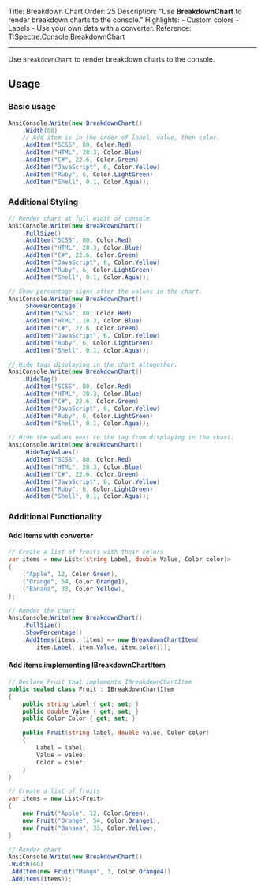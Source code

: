 Title: Breakdown Chart
Order: 25
Description: "Use **BreakdownChart** to render breakdown charts to the console."
Highlights:
    - Custom colors
    - Labels
    - Use your own data with a converter.
Reference: T:Spectre.Console.BreakdownChart

---

Use `BreakdownChart` to render breakdown charts to the console.

<?# AsciiCast cast="breakdown-chart" /?>

## Usage

### Basic usage

```csharp
AnsiConsole.Write(new BreakdownChart()
    .Width(60)
    // Add item is in the order of label, value, then color.
    .AddItem("SCSS", 80, Color.Red)
    .AddItem("HTML", 28.3, Color.Blue)
    .AddItem("C#", 22.6, Color.Green)
    .AddItem("JavaScript", 6, Color.Yellow)
    .AddItem("Ruby", 6, Color.LightGreen)
    .AddItem("Shell", 0.1, Color.Aqua));
```

### Additional Styling

```csharp
// Render chart at full width of console.
AnsiConsole.Write(new BreakdownChart()
    .FullSize()
    .AddItem("SCSS", 80, Color.Red)
    .AddItem("HTML", 28.3, Color.Blue)
    .AddItem("C#", 22.6, Color.Green)
    .AddItem("JavaScript", 6, Color.Yellow)
    .AddItem("Ruby", 6, Color.LightGreen)
    .AddItem("Shell", 0.1, Color.Aqua));
```

```csharp
// Show percentage signs after the values in the chart.
AnsiConsole.Write(new BreakdownChart()
    .ShowPercentage()
    .AddItem("SCSS", 80, Color.Red)
    .AddItem("HTML", 28.3, Color.Blue)
    .AddItem("C#", 22.6, Color.Green)
    .AddItem("JavaScript", 6, Color.Yellow)
    .AddItem("Ruby", 6, Color.LightGreen)
    .AddItem("Shell", 0.1, Color.Aqua));
```

```csharp
// Hide tags displaying in the chart altogether.
AnsiConsole.Write(new BreakdownChart()
    .HideTag()
    .AddItem("SCSS", 80, Color.Red)
    .AddItem("HTML", 28.3, Color.Blue)
    .AddItem("C#", 22.6, Color.Green)
    .AddItem("JavaScript", 6, Color.Yellow)
    .AddItem("Ruby", 6, Color.LightGreen)
    .AddItem("Shell", 0.1, Color.Aqua));
```

```csharp
// Hide the values next to the tag from displaying in the chart.
AnsiConsole.Write(new BreakdownChart()
    .HideTagValues()
    .AddItem("SCSS", 80, Color.Red)
    .AddItem("HTML", 28.3, Color.Blue)
    .AddItem("C#", 22.6, Color.Green)
    .AddItem("JavaScript", 6, Color.Yellow)
    .AddItem("Ruby", 6, Color.LightGreen)
    .AddItem("Shell", 0.1, Color.Aqua));
```

### Additional Functionality

#### Add items with converter

```csharp
// Create a list of fruits with their colors
var items = new List<(string Label, double Value, Color color)>
{
    ("Apple", 12, Color.Green),
    ("Orange", 54, Color.Orange1),
    ("Banana", 33, Color.Yellow),
};

// Render the chart
AnsiConsole.Write(new BreakdownChart()
    .FullSize()
    .ShowPercentage()
    .AddItems(items, (item) => new BreakdownChartItem(
        item.Label, item.Value, item.color)));
```

#### Add items implementing IBreakdownChartItem

```csharp
// Declare Fruit that implements IBreakdownChartItem
public sealed class Fruit : IBreakdownChartItem
{
    public string Label { get; set; }
    public double Value { get; set; }
    public Color Color { get; set; }

    public Fruit(string label, double value, Color color)
    {
        Label = label;
        Value = value;
        Color = color;
    }
}

// Create a list of fruits
var items = new List<Fruit>
{
    new Fruit("Apple", 12, Color.Green),
    new Fruit("Orange", 54, Color.Orange1),
    new Fruit("Banana", 33, Color.Yellow),
}

// Render chart
AnsiConsole.Write(new BreakdownChart()
.Width(60)
.AddItem(new Fruit("Mango", 3, Color.Orange4))
.AddItems(items));
```
